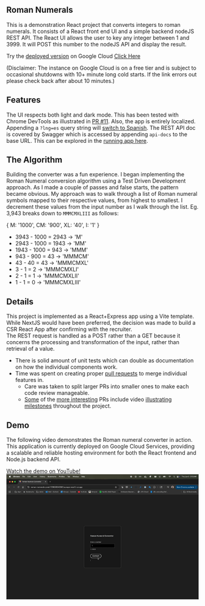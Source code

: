 ## Roman Numerals

This is a demonstration React project that 
converts integers to roman numerals. It consists of a 
React front end UI and a simple backend nodeJS REST API. 
The React UI allows the user to key any integer between 
1 and 3999. It will POST this number to the nodeJS API 
and display the result. 

Try the [deployed version](https://roman-numerals-prod-723628240383.europe-west1.run.app) on Google Cloud [Click Here](https://roman-numerals-prod-723628240383.europe-west1.run.app)

(Disclaimer: The instance on Google Cloud is on a free tier and is subject to occasional shutdowns with 10+ minute long cold starts. If the link errors out please check back after about 10 minutes.)

## Features
The UI respects both light and dark mode. This has been tested with Chrome DevTools as illustrated in [PR #11](https://github.com/cliff76/roman-numerals/pull/11). Also, the app is entirely
localized. Appending a `?lng=es` query string will [switch to Spanish](https://roman-numerals-prod-723628240383.europe-west1.run.app?lng=es). 
The REST API doc is covered by Swagger which is accessed by appending `api-docs` to the base URL. 
This can be explored in the [running app here](https://roman-numerals-prod-723628240383.europe-west1.run.app/api-docs/).

## The Algorithm
Building the converter was a fun experience. I began implementing the Roman Numeral 
conversion algorithm using a Test Driven Development approach. As I made a couple of passes and false starts,
the pattern became obvious. My approach was to walk through a list of Roman numeral symbols mapped to their 
respective values, from highest to smallest. I decrement these values from the input number as I walk through the list.
Eg. 3,943 breaks down to `MMMCMXLIII` as follows:

{
    M: '1000',
    CM: '900',
    XL: '40',
    I: '1'
}

* 3943 - 1000 = 2943 -> 'M'
* 2943 - 1000 = 1943 -> 'MM'
* 1943 - 1000 = 943  -> 'MMM'
* 943  - 900  = 43   -> 'MMMCM'
* 43   - 40   = 43   -> 'MMMCMXL'
* 3    - 1    = 2   -> 'MMMCMXLI'
* 2    - 1    = 1   -> 'MMMCMXLII'
* 1    - 1    = 0   -> 'MMMCMXLIII'

## Details
This project is implemented as a React+Express app using a Vite template. While NextJS would have been preferred, 
the decision was made to build a CSR React App after confirming with the recruiter.  
The REST request is handled as
a POST rather than a GET because it concerns the processing
and transformation of the input, rather than retrieval
of a value.
* There is solid amount of unit tests which can double as documentation on how the individual components work.
* Time was spent on creating proper [pull requests](https://github.com/cliff76/roman-numerals/pulls?q=is%3Apr+is%3Amerged) to merge individual features in.
  * Care was taken to split larger PRs into smaller ones to make each code review manageable.
  * [Some](https://github.com/cliff76/roman-numerals/pull/11) of the [more interesting](https://github.com/cliff76/roman-numerals/pull/12) PRs include video [illustrating milestones](https://github.com/cliff76/roman-numerals/pull/15) throughout the project.

## Demo

The following video demonstrates the Roman numeral converter in action. This application is currently deployed on Google Cloud Services, providing a scalable and reliable hosting environment for both the React frontend and Node.js backend API.

<a href="https://youtu.be/TwzMMMzA2iY">
    Watch the demo on YouTube!
    <img src="demo.gif" alt="Watch the demo" />
</a>